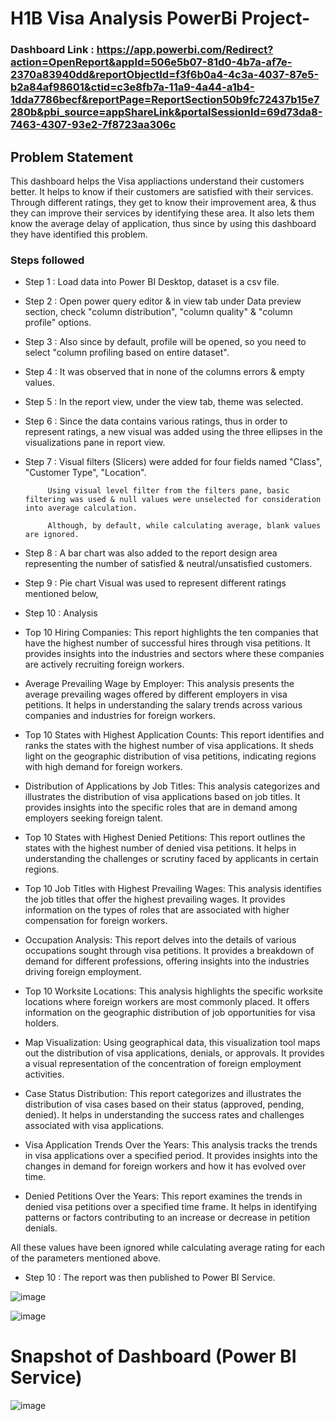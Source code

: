 
 # H1B Visa Analysis PowerBi Project-

### Dashboard Link : https://app.powerbi.com/Redirect?action=OpenReport&appId=506e5b07-81d0-4b7a-af7e-2370a83940dd&reportObjectId=f3f6b0a4-4c3a-4037-87e5-b2a84af98601&ctid=c3e8fb7a-11a9-4a44-a1b4-1dda7786becf&reportPage=ReportSection50b9fc72437b15e7280b&pbi_source=appShareLink&portalSessionId=69d73da8-7463-4307-93e2-7f8723aa306c

## Problem Statement

This dashboard helps the Visa appliactions understand their customers better. It helps to know if their customers are satisfied with their services. Through different ratings, they get to know their improvement area, & thus they can improve their services by identifying these area. It also lets them know the average delay of application, thus since by using this dashboard they have identified this problem.


### Steps followed 

- Step 1 : Load data into Power BI Desktop, dataset is a csv file.
- Step 2 : Open power query editor & in view tab under Data preview section, check "column distribution", "column quality" & "column profile" options.
- Step 3 : Also since by default, profile will be opened, so you need to select "column profiling based on entire dataset".
- Step 4 : It was observed that in none of the columns errors & empty values.
- Step 5 : In the report view, under the view tab, theme was selected.
- Step 6 : Since the data contains various ratings, thus in order to represent ratings, a new visual was added using the three ellipses in the visualizations pane in report view. 
- Step 7 : Visual filters (Slicers) were added for four fields named "Class", "Customer Type", "Location".
           
           Using visual level filter from the filters pane, basic filtering was used & null values were unselected for consideration into average calculation.
           
           Although, by default, while calculating average, blank values are ignored.

- Step 8 : A bar chart was also added to the report design area representing the number of satisfied & neutral/unsatisfied customers. 
- Step 9 : Pie chart Visual was used to represent different ratings mentioned below,

- Step 10 : Analysis
  
- Top 10 Hiring Companies:
This report highlights the ten companies that have the highest number of successful hires through visa petitions. It provides insights into the industries and sectors where these companies are actively recruiting foreign workers.

- Average Prevailing Wage by Employer:
This analysis presents the average prevailing wages offered by different employers in visa petitions. It helps in understanding the salary trends across various companies and industries for foreign workers.

- Top 10 States with Highest Application Counts:
This report identifies and ranks the states with the highest number of visa applications. It sheds light on the geographic distribution of visa petitions, indicating regions with high demand for foreign workers.

- Distribution of Applications by Job Titles:
This analysis categorizes and illustrates the distribution of visa applications based on job titles. It provides insights into the specific roles that are in demand among employers seeking foreign talent.

- Top 10 States with Highest Denied Petitions:
This report outlines the states with the highest number of denied visa petitions. It helps in understanding the challenges or scrutiny faced by applicants in certain regions.

- Top 10 Job Titles with Highest Prevailing Wages:
This analysis identifies the job titles that offer the highest prevailing wages. It provides information on the types of roles that are associated with higher compensation for foreign workers.

- Occupation Analysis:
This report delves into the details of various occupations sought through visa petitions. It provides a breakdown of demand for different professions, offering insights into the industries driving foreign employment.

- Top 10 Worksite Locations:
This analysis highlights the specific worksite locations where foreign workers are most commonly placed. It offers information on the geographic distribution of job opportunities for visa holders.

- Map Visualization:
Using geographical data, this visualization tool maps out the distribution of visa applications, denials, or approvals. It provides a visual representation of the concentration of foreign employment activities.

- Case Status Distribution:
This report categorizes and illustrates the distribution of visa cases based on their status (approved, pending, denied). It helps in understanding the success rates and challenges associated with visa applications.

- Visa Application Trends Over the Years:
This analysis tracks the trends in visa applications over a specified period. It provides insights into the changes in demand for foreign workers and how it has evolved over time.

- Denied Petitions Over the Years:
This report examines the trends in denied visa petitions over a specified time frame. It helps in identifying patterns or factors contributing to an increase or decrease in petition denials.  
  
All these values have been ignored while calculating average rating for each of the parameters mentioned above.
         
 - Step 10 : The report was then published to Power BI Service.
 
![image](https://github.com/Manjesh30Verma/H1B_PowerBi/assets/144987266/955fc926-d378-4b77-a84a-4483cec92bc1)

![image](https://github.com/Manjesh30Verma/H1B_PowerBi/assets/144987266/d19e8ead-850b-4ff9-b515-8d19f8d7174b)


# Snapshot of Dashboard (Power BI Service)

![image](https://github.com/Manjesh30Verma/H1B_PowerBi/assets/144987266/de1a3d5b-745c-4a63-b52b-b2f6f54ce1e8)

